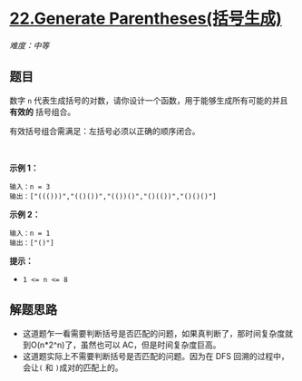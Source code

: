 # [22.Generate Parentheses(括号生成)](https://leetcode-cn.com/problems/generate-parentheses/)

*难度：中等*

## 题目

数字 `n` 代表生成括号的对数，请你设计一个函数，用于能够生成所有可能的并且 **有效的** 括号组合。

有效括号组合需满足：左括号必须以正确的顺序闭合。

 

**示例 1：**
```
输入：n = 3
输出：["((()))","(()())","(())()","()(())","()()()"]
```

**示例 2：**
```
输入：n = 1
输出：["()"]
```

**提示：**

- `1 <= n <= 8`

## 解题思路

- 这道题乍一看需要判断括号是否匹配的问题，如果真判断了，那时间复杂度就到O(n*2^n)了，虽然也可以 AC，但是时间复杂度巨高。
- 这道题实际上不需要判断括号是否匹配的问题。因为在 DFS 回溯的过程中，会让`(` 和 `)`成对的匹配上的。